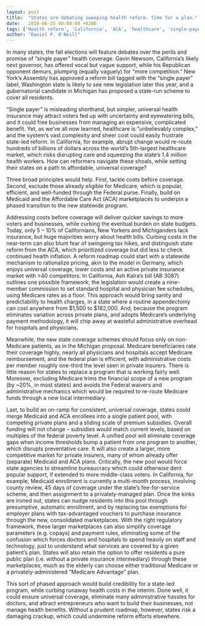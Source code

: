 ```yaml
---
layout: post
title:  "States are debating sweeping health reform. Time for a plan."
date:   2018-06-25 00:00:00 +0200
tags: ['Health reform', 'California', 'ACA', 'healthcare', 'single-payer', 'universal healthcare']
author: "Daniel P. O'Neill"
---
```


In many states, the fall elections will feature debates over the perils and promise of “single payer” health coverage. Gavin Newsom, California’s likely next governor, has offered vocal but vague support, while his Republican opponent demurs, plumping (equally vaguely) for “more competition.” New York’s Assembly has approved a reform bill tagged with the “single payer” label, Washington state is likely to see new legislation later this year, and a gubernatorial candidate in Michigan has proposed a state-run scheme to cover all residents. 

“Single payer” is misleading shorthand, but simpler, universal health insurance may attract voters fed up with uncertainty and eyewatering bills, and it could free businesses from managing an expensive, complicated benefit. Yet, as we’ve all now learned, healthcare is “unbelievably complex,” and the system’s vast complexity and sheer cost could easily frustrate state-led reform. In California, for example, abrupt change would re-route hundreds of billions of dollars across the world’s 5th-largest healthcare market, which risks disrupting care and squeezing the state’s 1.4 million health workers. How can reformers navigate these shoals, while setting their states on a path to affordable, universal coverage?

Three broad principles would help. First, tackle costs before coverage. Second, exclude those already eligible for Medicare, which is popular, efficient, and well-funded through the Federal purse. Finally, build on Medicaid and the Affordable Care Act (ACA) marketplaces to underpin a phased transition to the new statewide program.

Addressing costs before coverage will deliver quicker savings to more voters and businesses, while curbing the eventual burden on state budgets. Today, only 5 – 10% of Californians, New Yorkers and Michiganders lack insurance, but huge majorities worry about health bills. Curbing costs in the near-term can also blunt fear of swingeing tax hikes, and distinguish state reform from the ACA, which prioritized coverage but did less to check continued health inflation. A reform roadmap could start with a statewide mechanism to rationalize pricing, akin to the model in Germany, which enjoys universal coverage, lower costs and an active private insurance market with >40 competitors. In California, Ash Kalra’s bill (AB 3087) outlines one possible framework; the legislation would create a nine-member commission to set standard hospital and physician fee schedules, using Medicare rates as a floor. This approach would bring sanity and predictability to health charges, in a state where a routine appendectomy can cost anywhere from $1,500 to $182,000. And, because the program eliminates variation across private plans, and adopts Medicare’s underlying payment methodology, it will chip away at wasteful administrative overhead for hospitals and physicians. 

Meanwhile, the new state coverage schemes should focus only on non-Medicare patients, as in the Michigan proposal. Medicare beneficiaries rate their coverage highly, nearly all physicians and hospitals accept Medicare reimbursement, and the federal plan is efficient, with administrative costs per member roughly one-third the level seen in private insurers. There is little reason for states to replace a program that is working fairly well. Moreover, excluding Medicare trims the financial scope of a new program (by ~20%, in most states) and avoids the Federal waivers and administrative mechanics which would be required to re-route Medicare funds through a new local intermediary.


Last, to build an on-ramp for consistent, universal coverage, states could merge Medicaid and ACA enrollees into a single patient pool, with competing private plans and a sliding scale of premium subsidies. Overall funding will not change – subsidies would match current levels, based on multiples of the federal poverty level. A unified pool will eliminate coverage gaps when income thresholds bump a patient from one program to another, which disrupts preventative care. It will also create a larger, more competitive market for private insurers, many of whom already offer (separate) Medicaid and ACA plans. Critically, the new pool would force state agencies to streamline bureaucracy which could otherwise dent popular support, if extended to more middle-class voters. In California, for example, Medicaid enrollment is currently a multi-month process, involving county review, 45 days of coverage under the state’s fee-for-service scheme, and then assignment to a privately-managed plan. Once the kinks are ironed out, states can nudge residents into this pool through presumptive, automatic enrollment, and by replacing tax exemptions for employer plans with tax-advantaged vouchers to purchase insurance through the new, consolidated marketplaces. With the right regulatory framework, these larger marketplaces can also simplify coverage parameters (e.g. copays) and payment rules, eliminating some of the confusion which forces doctors and hospitals to spend heavily on staff and technology, just to understand what services are covered by a given patient’s plan. States will also retain the option to offer residents a pure public plan (i.e. without a private insurance intermediary) through these marketplaces, much as the elderly can choose either traditional Medicare or a privately-administered “Medicare Advantage” plan.

This sort of phased approach would build credibility for a state-led program, while curbing runaway health costs in the interim. Done well, it could ensure universal coverage, eliminate many administrative hassles for doctors, and attract entrepreneurs who want to build their businesses, not manage health benefits. Without a prudent roadmap, however, states risk a damaging crackup, which could undermine reform efforts elsewhere.
